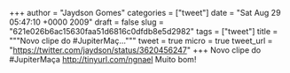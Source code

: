 
+++
author = "Jaydson Gomes"
categories = ["tweet"]
date = "Sat Aug 29 05:47:10 +0000 2009"
draft = false
slug = "621e026b6ac15630faa51d6816c0dfdb8e5d2982"
tags = ["tweet"]
title = """Novo clipe do #JupiterMaç..."""
tweet = true
micro = true
tweet_url = "https://twitter.com/jaydson/status/3620456247"
+++
Novo clipe do #JupiterMaça http://tinyurl.com/ngnael Muito bom!
